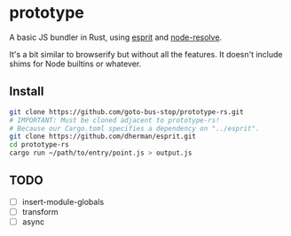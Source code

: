 # prototype

A basic JS bundler in Rust, using [esprit](https://github.com/dherman/esprit) and [node-resolve](https://github.com/goto-bus-stop/node-resolve).

It's a bit similar to browserify but without all the features. It doesn't include shims for Node builtins or whatever.

## Install

```bash
git clone https://github.com/goto-bus-stop/prototype-rs.git
# IMPORTANT: Must be cloned adjacent to prototype-rs!
# Because our Cargo.toml specifies a dependency on "../esprit".
git clone https://github.com/dherman/esprit.git
cd prototype-rs
cargo run ~/path/to/entry/point.js > output.js
```

## TODO

 - [ ] insert-module-globals
 - [ ] transform
 - [ ] async

